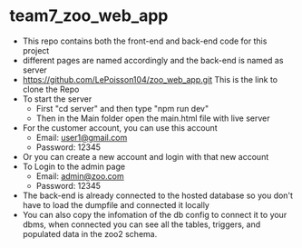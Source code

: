 # team7_zoo_web_app

- This repo contains both the front-end and back-end code for this project
- different pages are named accordingly and the back-end is named as server
- https://github.com/LePoisson104/zoo_web_app.git This is the link to clone the Repo
- To start the server
  - First "cd server" and then type "npm run dev"
  - Then in the Main folder open the main.html file with live server
- For the customer account, you can use this account
  - Email: user1@gmail.com
  - Password: 12345
- Or you can create a new account and login with that new account
- To Login to the admin page
  - Email: admin@zoo.com
  - Password: 12345
- The back-end is already connected to the hosted database so you don't have to load the dumpfile and connected it locally
- You can also copy the infomation of the db config to connect it to your dbms, when connected you can see all the tables, triggers, and populated data in the zoo2 schema.
